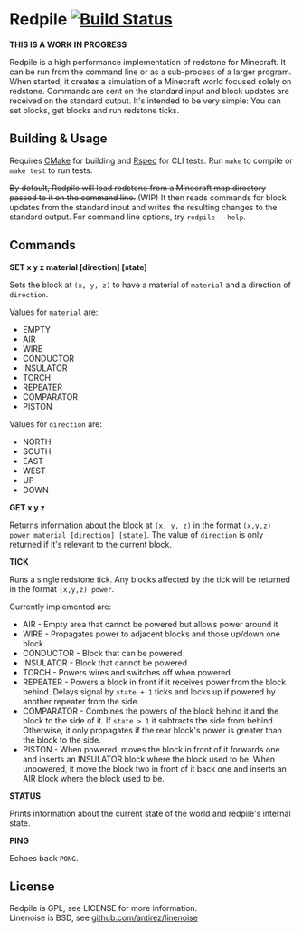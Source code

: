 Redpile [![Build Status](https://travis-ci.org/Nullreff/redpile.svg?branch=master)](https://travis-ci.org/Nullreff/redpile)
=======

**THIS IS A WORK IN PROGRESS**

Redpile is a high performance implementation of redstone for Minecraft.
It can be run from the command line or as a sub-process of a larger program.
When started, it creates a simulation of a Minecraft world focused solely on redstone.
Commands are sent on the standard input and block updates are received on the standard output.
It's intended to be very simple: You can set blocks, get blocks and run redstone ticks.

Building & Usage
----------------

Requires [CMake](http://www.cmake.org/) for building and [Rspec](http://rspec.info/) for CLI tests.
Run `make` to compile or `make test` to run tests.

~~By default, Redpile will load redstone from a Minecraft map directory passed to it on the command line.~~ (WIP)
It then reads commands for block updates from the standard input and writes the resulting changes to the standard output.
For command line options, try `redpile --help`.

Commands
--------

**SET x y z material [direction] [state]**

Sets the block at `(x, y, z)` to have a material of `material` and a direction of `direction`.

Values for `material` are:

* EMPTY
* AIR
* WIRE
* CONDUCTOR
* INSULATOR
* TORCH
* REPEATER
* COMPARATOR
* PISTON

Values for `direction` are:

* NORTH
* SOUTH
* EAST
* WEST
* UP
* DOWN

**GET x y z**

Returns information about the block at `(x, y, z)` in the format `(x,y,z) power material [direction] [state]`.  The value of `direction` is only returned if it's relevant to the current block.

**TICK**

Runs a single redstone tick.
Any blocks affected by the tick will be returned in the format `(x,y,z) power`.

Currently implemented are:

* AIR - Empty area that cannot be powered but allows power around it
* WIRE - Propagates power to adjacent blocks and those up/down one block
* CONDUCTOR - Block that can be powered
* INSULATOR - Block that cannot be powered
* TORCH - Powers wires and switches off when powered
* REPEATER - Powers a block in front if it receives power from the block behind.  Delays signal by `state + 1` ticks and locks up if powered by another repeater from the side.
* COMPARATOR - Combines the powers of the block behind it and the block to the side of it.  If `state > 1` it subtracts the side from behind.  Otherwise, it only propagates if the rear block's power is greater than the block to the side.
* PISTON - When powered, moves the block in front of it forwards one and inserts an INSULATOR block where the block used to be.  When unpowered, it move the block two in front of it back one and inserts an AIR block where the block used to be.

**STATUS**

Prints information about the current state of the world and redpile's internal state.

**PING**

Echoes back `PONG`.

License
-------

Redpile is GPL, see LICENSE for more information.  
Linenoise is BSD, see [github.com/antirez/linenoise](https://github.com/antirez/linenoise)

